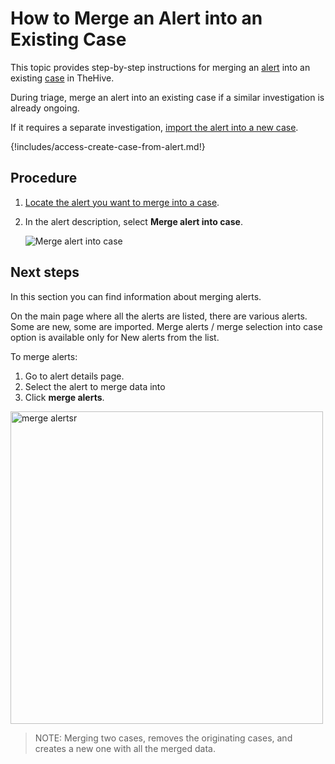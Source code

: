 # How to Merge an Alert into an Existing Case

This topic provides step-by-step instructions for merging an [alert](about-alerts.md) into an existing [case](../cases/about-cases.md) in TheHive.

During triage, merge an alert into an existing case if a similar investigation is already ongoing.

If it requires a separate investigation, [import the alert into a new case](../cases/create-a-new-case.md#create-a-case-from-an-alert).

{!includes/access-create-case-from-alert.md!}

<h2>Procedure</h2>

1. [Locate the alert you want to merge into a case](./search-for-alerts/find-an-alert.md).

2. In the alert description, select **Merge alert into case**.

    ![Merge alert into case](/thehive/images/user-guides/analyst-corner/alerts/)

<h2>Next steps</h2>

In this section you can find information about merging alerts. 

On the main page where all the alerts are listed, there are various alerts. Some are new, some are imported. Merge alerts / merge selection into case option is available only for New alerts from the list. 

To merge alerts:

1. Go to alert details page.
1. Select the alert to merge data into
1. Click **merge alerts**.

<img src="/thehive/images/user-guides/analyst-corner/alerts/merge-alerts.png" alt="merge alertsr" width="500" height="500"/>

> NOTE: Merging two cases, removes the originating cases, and creates a new one with all the merged data.